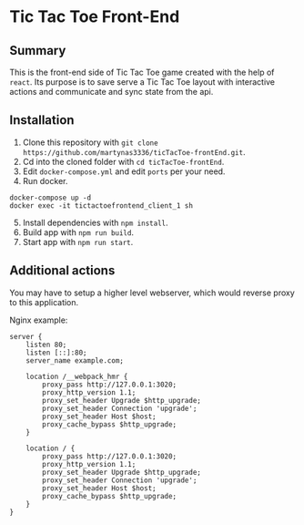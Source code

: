 # Tic Tac Toe Front-End

## Summary
This is the front-end side of Tic Tac Toe game created with the help of `react`. Its purpose is to save serve a Tic Tac Toe layout with interactive actions and communicate and sync state from the api.

## Installation
1. Clone this repository with `git clone https://github.com/martynas3336/ticTacToe-frontEnd.git`.
2. Cd into the cloned folder with `cd ticTacToe-frontEnd`.
3. Edit `docker-compose.yml` and edit `ports` per your need.
4. Run docker.
```
docker-compose up -d
docker exec -it tictactoefrontend_client_1 sh
```
5. Install dependencies with `npm install`.
6. Build app with `npm run build`.
7. Start app with `npm run start`.

## Additional actions
You may have to setup a higher level webserver, which would reverse proxy to this application.

Nginx example:
```
server {
    listen 80;
    listen [::]:80;
    server_name example.com;

    location /__webpack_hmr {
        proxy_pass http://127.0.0.1:3020;
        proxy_http_version 1.1;
        proxy_set_header Upgrade $http_upgrade;
        proxy_set_header Connection 'upgrade';
        proxy_set_header Host $host;
        proxy_cache_bypass $http_upgrade;
    }

    location / {
        proxy_pass http://127.0.0.1:3020;
        proxy_http_version 1.1;
        proxy_set_header Upgrade $http_upgrade;
        proxy_set_header Connection 'upgrade';
        proxy_set_header Host $host;
        proxy_cache_bypass $http_upgrade;
    }
}
```
